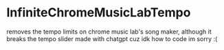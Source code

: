 # InfiniteChromeMusicLabTempo
removes the tempo limits on chrome music lab's song maker, although it breaks the tempo slider
made with chatgpt cuz idk how to code im sorry :(
